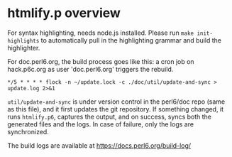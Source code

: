 # htmlify.p overview

For syntax highlighting, needs node.js installed.
Please run `make init-highlights` to automatically pull in the highlighting
grammar and build the highlighter.

For doc.perl6.org, the build process goes like this:
a cron job on hack.p6c.org as user 'doc.perl6.org' triggers the rebuild.

    */5 * * * * flock -n ~/update.lock -c ./doc/util/update-and-sync > update.log 2>&1

`util/update-and-sync` is under version control in the perl6/doc repo (same as
this file), and it first updates the git repository. If something changed, it
runs `htmlify.p6`, captures the output, and on success, syncs both the generated
files and the logs. In case of failure, only the logs are synchronized.

The build logs are available at https://docs.perl6.org/build-log/
